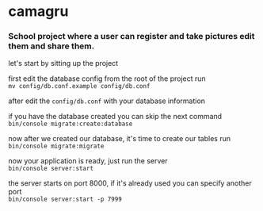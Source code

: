 # camagru
### School project where a user can register and take pictures edit them and share them.  
  
let's start by sitting up the project  
  
first edit the database config from the root of the project run  
`mv config/db.conf.example config/db.conf`  
  
after edit the `config/db.conf` with your database information  
  
if you have the database created you can skip the next command  
`bin/console migrate:create:database`  
  
now after we created our database, it's time to create our tables run  
`bin/console migrate:migrate`  
  
now your application is ready, just run the server  
`bin/console server:start`  
  
the server starts on port 8000, if it's already used you can specify another port  
`bin/console server:start -p 7999`  
